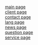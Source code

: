 [main page](https://lilkost.github.io/translation_center/)<br />
[client page](https://lilkost.github.io/translation_center/client.html)<br />
[contact page](https://lilkost.github.io/translation_center/contact.html)<br />
[lang page](https://lilkost.github.io/translation_center/lang.html)<br />
[news page](https://lilkost.github.io/translation_center/news.html)<br />
[question page](https://lilkost.github.io/translation_center/question.html)<br />
[service page](https://lilkost.github.io/translation_center/service.html)<br />

